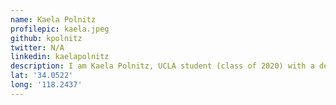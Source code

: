 ```yaml
---
name: Kaela Polnitz
profilepic: kaela.jpeg
github: kpolnitz
twitter: N/A
linkedin: kaelapolnitz
description: I am Kaela Polnitz, UCLA student (class of 2020) with a degree in Math and Computer Science
lat: '34.0522'
long: '118.2437'
---
```

